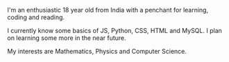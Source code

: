 I'm an enthusiastic 18 year old from India with a penchant for learning, coding and reading.

I currently know some basics of JS, Python, CSS, HTML and MySQL. I plan on learning some more in the near future.

My interests are Mathematics, Physics and Computer Science.
